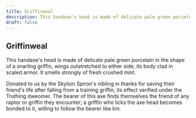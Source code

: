 ```yaml
---
title: Griffinweal
description: This handaxe's head is made of delicate pale green porcelain in the shape of a snarling griffin, wings outstretched to either side, its body clad in scaled armor. It smells strongly of fresh crushe...
draft: false
---
```


## Griffinweal

This handaxe's head is made of delicate pale green porcelain in the shape of a snarling griffin, wings outstretched to either side, its body clad in scaled armor. It smells strongly of fresh crushed mint.

Donated to us by the Skylion Spiron's nibling in thanks for saving their friend's life after falling from a training griffin, its effect verified under the Truthing dweomer. The bearer of this axe finds themselves the friend of any raptor or griffin they encounter; a griffin who licks the axe head becomes bonded to it, willing to follow the bearer like kin.
